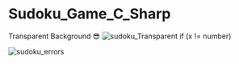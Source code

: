 # Sudoku_Game_C_Sharp
Transparent Background 😎
![sudoku_Transparent](https://user-images.githubusercontent.com/41434431/166679864-9e6cd8ba-65f5-493d-9c60-f7e14185983b.jpg)
if (x != number)

![sudoku_errors](https://user-images.githubusercontent.com/41434431/166680098-782adca5-32d1-43d0-ad4b-de52ac454aef.jpg)

